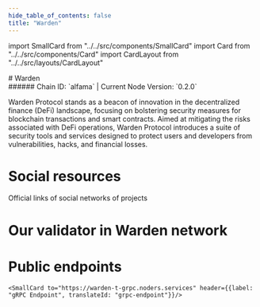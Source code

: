 ```yaml
---
hide_table_of_contents: false
title: "Warden"
---
```


import SmallCard from "../../src/components/SmallCard"
import Card from "../../src/components/Card"
import CardLayout from "../../src/layouts/CardLayout"

<div class="h1-with-icon icon-warden">
# Warden
</div>
###### Chain ID: `alfama` | Current Node Version: `0.2.0`


Warden Protocol stands as a beacon of innovation in the decentralized finance (DeFi) landscape, focusing on bolstering security measures for blockchain transactions and smart contracts. Aimed at mitigating the risks associated with DeFi operations, Warden Protocol introduces a suite of security tools and services designed to protect users and developers from vulnerabilities, hacks, and financial losses.

# Social resources
Official links of social networks of projects

<CardLayout autoFitEnabled={false}>
    <SmallCard to="https://wardenprotocol.org/" header={{label: "Website", translateId: "social-telegram"}} iconPath="img/website-icon.svg"/>
    <SmallCard to="https://github.com/warden-protocol/wardenprotocol" header={{label: "GitHub", translateId: "social-telegram"}} iconPath="img/github-icon.svg"/>
    <SmallCard to="https://discord.gg/wardenprotocol" header={{label: "Discord", translateId: "social-telegram"}} iconPath="img/discord-icon.svg"/>
    <SmallCard to="https://x.com/wardenprotocol" header={{label: "X", translateId: "social-telegram"}} iconPath="img/x-icon.svg"/>
    <SmallCard to="https://t.me/wardenprotocol" header={{label: "Telegram", translateId: "social-telegram"}} iconPath="img/telegram-icon.svg"/>
</CardLayout>

# Our validator in Warden network

<CardLayout autoFitEnabled={true}>
    <Card
        to="https://warden-explorer.paranorm.pro/warden/staking/wardenvaloper1ucm0wa7g029xvlt9yffz5kqj2zw40qyugqlakc"
        header={{
            label: "[NODERS]TEAM",
            translateId: "development-setup",
        }}
        body={{
            label: "Trusted blockchain validator",
        }}
        iconPath="img/kotlin-icon.svg"
    />
</CardLayout>

# Public endpoints

<CardLayout autoFitEnabled={true}>
    <SmallCard to="https://warden-t-rpc.noders.services" header={{label: "RPC Endpoint", translateId: "rpc-endpoint"}}/>
    <SmallCard to="https://warden-t-api.noders.services" header={{label: "API Endpoint", translateId: "api-endpoint"}}/>
    
    <SmallCard to="https://warden-t-grpc.noders.services" header={{label: "gRPC Endpoint", translateId: "grpc-endpoint"}}/>
</CardLayout>